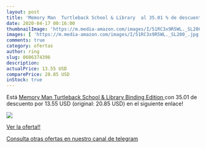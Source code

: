 ```yaml
---
layout: post
title: 'Memory Man  Turtleback School & Library  al 35.01 % de descuento'
date: 2020-04-17 00:16:00
thumbnailImage: 'https://m.media-amazon.com/images/I/51RC3x9R5WL._SL200_.jpg'
images: [ 'https://m.media-amazon.com/images/I/51RC3x9R5WL._SL200_.jpg' ]
comments: true
category: ofertas
author: ring
slug: 0606374396
description:
actualPrice: 13.55 USD
comparePrice: 20.85 USD
inStock: true
---
```


Está [Memory Man  Turtleback School & Library Binding Edition ](https://www.amazon.com/dp/0606374396/?tag=redken08-20) con 35.01 de descuento por 13.55 USD (original: 20.85 USD) en el siguiente enlace!

[![](https://m.media-amazon.com/images/I/51RC3x9R5WL._SL200_.jpg)](https://www.amazon.com/dp/0606374396/?tag=redken08-20)

[Ver la oferta!!](https://www.amazon.com/dp/0606374396/?tag=redken08-20)

[Consulta otras ofertas en nuestro canal de telegram](https://t.me/s/ofertas25)
